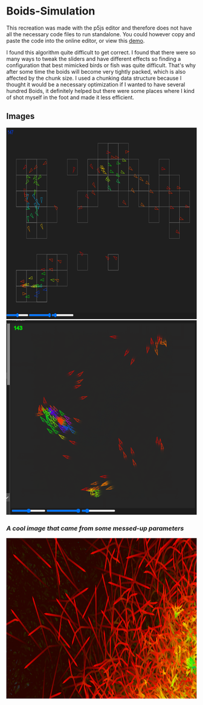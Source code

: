 # Boids-Simulation

This recreation was made with the p5js editor and therefore does not have all the necessary code files to run standalone. You could however copy and paste the code into the online editor, or view this
[demo](https://editor.p5js.org/BenMaltby/full/E_LRLKP8S).

I found this algorithm quite difficult to get correct. I found that there were so many ways to tweak the sliders and have different effects so finding a configuration that best mimicked birds or fish was quite difficult. That's why after some time the boids will become very tightly packed, which is also affected by the chunk size. I used a chunking data structure because I thought it would be a necessary optimization if I wanted to have several hundred Boids, it definitely helped but there were some places where I kind of shot myself in the foot and made it less efficient. 

## Images

<img src="./Images/Boids_with_chunks.png" width=783px height=507px>
<img src="./Images/Boid_still.png" width=508px height=515px>

### *A cool image that came from some messed-up parameters*

<img src="./Images/Boid_art.png" width=950px height=425px>
